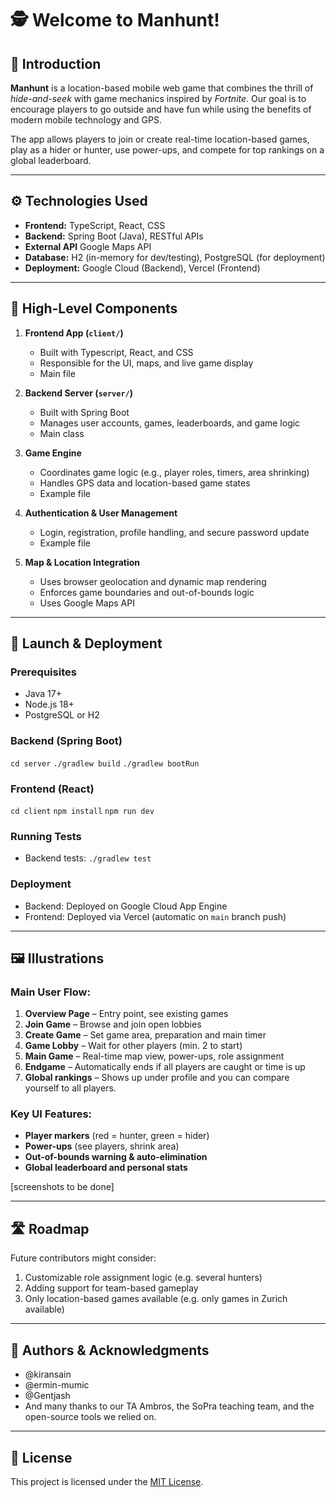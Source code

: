 # 🕵️ Welcome to **Manhunt!**

## 🎯 Introduction

**Manhunt** is a location-based mobile web game that combines the thrill of _hide-and-seek_ with game mechanics inspired by _Fortnite_. Our goal is to encourage players to go outside and have fun while using the benefits of modern mobile technology and GPS.

The app allows players to join or create real-time location-based games, play as a hider or hunter, use power-ups, and compete for top rankings on a global leaderboard.

----------

## ⚙️ Technologies Used
-   **Frontend:** TypeScript, React, CSS
-   **Backend:** Spring Boot (Java), RESTful APIs
-  **External API** Google Maps API
-   **Database:** H2 (in-memory for dev/testing), PostgreSQL (for deployment)
-   **Deployment:** Google Cloud (Backend), Vercel (Frontend)
----------

## 🧩 High-Level Components

1.  **Frontend App (`client/`)**
    -   Built with Typescript, React, and CSS        
    -   Responsible for the UI, maps, and live game display       
    -   Main file
        
2.  **Backend Server (`server/`)**
    -   Built with Spring Boot
    -   Manages user accounts, games, leaderboards, and game logic
    -   Main class
        
3.  **Game Engine**
       -   Coordinates game logic (e.g., player roles, timers, area shrinking)
       -   Handles GPS data and location-based game states
       -   Example file
        
4.  **Authentication & User Management**
    -   Login, registration, profile handling, and secure password update
    -   Example file
        
5.  **Map & Location Integration**
    -   Uses browser geolocation and dynamic map rendering
    -   Enforces game boundaries and out-of-bounds logic
    -  Uses Google Maps API        
----------

## 🚀 Launch & Deployment

### Prerequisites
-   Java 17+
-   Node.js 18+
-   PostgreSQL or H2

### Backend (Spring Boot)
`cd server`
`./gradlew build` 
`./gradlew bootRun` 

### Frontend (React)
`cd client`
`npm install`
`npm run dev` 

### Running Tests
-   Backend tests: `./gradlew test`

### Deployment
-   Backend: Deployed on Google Cloud App Engine
-   Frontend: Deployed via Vercel (automatic on `main` branch push)
    
----------

## 🖼️ Illustrations

### Main User Flow:
1.  **Overview Page** – Entry point, see existing games  
2.  **Join Game** – Browse and join open lobbies  
3.  **Create Game** – Set game area, preparation and main timer 
4.  **Game Lobby** – Wait for other players (min. 2 to start)
5.  **Main Game** – Real-time map view, power-ups, role assignment   
6.  **Endgame** – Automatically ends if all players are caught or time is up
7.  **Global rankings** – Shows up under profile and you can compare yourself to all players.
    

### Key UI Features:

-   **Player markers** (red = hunter, green = hider)
-   **Power-ups** (see players, shrink area)
-   **Out-of-bounds warning & auto-elimination**
-   **Global leaderboard and personal stats**
    
[screenshots to be done]

----------

## 🛣️ Roadmap

Future contributors might consider:

1.  Customizable role assignment logic (e.g. several hunters)
2.  Adding support for team-based gameplay
3.  Only location-based games available (e.g. only games in Zurich available)

----------

## 👥 Authors & Acknowledgments

- @kiransain
- @ermin-mumic
- @Gentjash
- And many thanks to our TA Ambros, the SoPra teaching team, and the open-source tools we relied on.


    
----------

## 📄 License

This project is licensed under the [MIT License](LICENSE).
